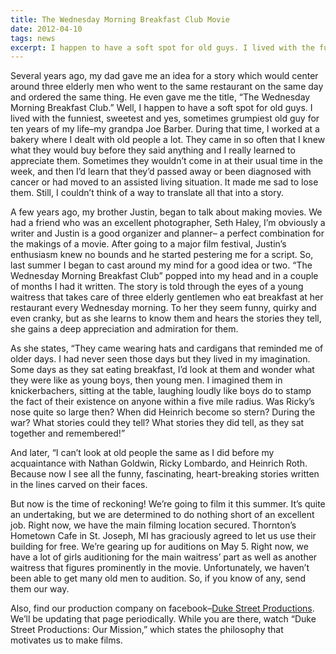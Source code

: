 ```yaml
---
title: The Wednesday Morning Breakfast Club Movie
date: 2012-04-10
tags: news
excerpt: I happen to have a soft spot for old guys. I lived with the funniest, sweetest and yes, sometimes grumpiest old guy for ten years of my life–my grandpa Joe Barber. During that time, I worked at a bakery where I dealt with old people  a lot...
---
```


Several years ago, my dad gave me an idea for a story which would center around three elderly men who went to the same restaurant on the same day and ordered the same thing. He even gave me the title, “The Wednesday Morning Breakfast Club.” Well, I happen to have a soft spot for old guys. I lived with the funniest, sweetest and yes, sometimes grumpiest old guy for ten years of my life–my grandpa Joe Barber. During that time, I worked at a bakery where I dealt with old people  a lot. They came in so often that I knew what they would buy before they said anything and I really learned to appreciate them. Sometimes they wouldn’t come in at their usual time in the week, and then I’d learn that they’d passed away or been diagnosed with cancer or had moved to an assisted living situation. It made me sad to lose them. Still, I couldn’t think of a way to translate all that into a story.

A few years ago, my brother Justin, began to talk about making movies. We had a friend who was an excellent photographer, Seth Haley, I’m obviously a writer  and Justin is a good organizer and planner– a perfect combination for the makings of a movie. After going to a major film festival, Justin’s enthusiasm knew no bounds and he started pestering me for a script. So, last summer I began to cast around my mind for a good idea or two. “The Wednesday Morning Breakfast Club” popped into my head and in a couple of months I had it written. The story is told through the eyes of a young waitress that takes care of three elderly gentlemen who eat breakfast at her restaurant every Wednesday morning. To her they seem funny, quirky and even cranky, but as she learns to know them and hears the stories they tell, she gains a deep appreciation and admiration for them.

As she states, “They came wearing hats and cardigans that reminded me of older days. I had never seen those days but they lived in my imagination.  Some days as they sat eating breakfast, I’d look at them and wonder what they were like as young boys, then young men.  I imagined them in knickerbachers, sitting at the table, laughing loudly like boys do to stamp the fact of their existence on anyone within a five mile radius.  Was Ricky’s nose quite so large then?  When did Heinrich become so stern?  During the war?  What stories could they tell?  What stories they did tell, as they sat together and remembered!”

And later, “I can’t look at old people the same as I did before my acquaintance with Nathan Goldwin, Ricky Lombardo, and Heinrich Roth.  Because now I see all the funny, fascinating, heart-breaking stories written in the lines carved on their faces.

But now is the time of reckoning! We’re going to film it this summer. It’s quite an undertaking, but we are determined to do nothing short of an excellent job. Right now, we have the main filming location secured. Thornton’s Hometown Cafe in St. Joseph, MI has graciously agreed to let us use their building for free. We’re gearing up for auditions on May 5. Right now, we have  a lot of girls auditioning for the main waitress’ part as well as another waitress that figures prominently in the movie. Unfortunately, we haven’t been able to get many old men to audition. So, if you know of any, send them our way.

Also, find our production company on facebook–[Duke Street Productions](https://www.facebook.com/dukestreetproductions). We’ll be updating that page periodically.  While you are there, watch “Duke Street Productions: Our Mission,” which states the philosophy that motivates us to make films.